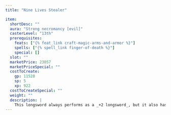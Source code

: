 ```yaml
---
title: "Nine Lives Stealer"

item:
  shortDesc: ""
  aura: "Strong necromancy [evil]"
  casterLevel: "13th"
  prerequisites:
    feats: ["{% feat_link craft-magic-arms-and-armor %}"]
    spells: ["{% spell_link finger-of-death %}"]
    special: []
  slot: ""
  marketPrice: 23057
  marketPriceSpecial: ""
  costToCreate:
    gp: 11528
    sp: 5
    xp: 922
  costToCreateSpecial: ""
  weight: ""
  description: |
    This longsword always performs as a _+2 longsword_, but it also has the power to draw the life force from an opponent. It can do this nine times before the ability is lost. At that point, the sword becomes a simple _+2 longsword_ (with a hint of evil about it). A critical hit must be dealt for the sword's death-dealing ability to function, and this weapon has no effect on creatures not subject to critical hits. The victim is entitled to a DC 20 Fortitude save to avoid death. If the save is successful, the sword's death-dealing ability does not function, no use of the ability is expended, and normal critical damage is determined. This sword is evil, and any good character attempting to wield it gains two negative levels. These negative levels remain as long as the sword is in hand and disappear when the sword is no longer wielded. These negative levels never result in actual level loss, but they cannot be overcome in any way (including {% spell_link restoration %} spells) while the sword is wielded.
---
```

